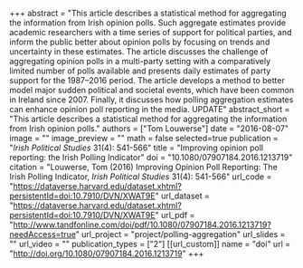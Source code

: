 +++
abstract = "This article describes a statistical method for aggregating the information from Irish opinion polls. Such aggregate estimates provide academic researchers with a time series of support for political parties, and inform the public better about opinion polls by focusing on trends and uncertainty in these estimates. The article discusses the challenge of aggregating opinion polls in a multi-party setting with a comparatively limited number of polls available and presents daily estimates of party support for the 1987–2016 period. The article develops a method to better model major sudden political and societal events, which have been common in Ireland since 2007. Finally, it discusses how polling aggregation estimates can enhance opinion poll reporting in the media. UPDATE"
abstract_short = "This article describes a statistical method for aggregating the information from Irish opinion polls."
authors = ["Tom Louwerse"]
date = "2016-08-07"
image = ""
image_preview = ""
math = false
selected=true
publication = "*Irish Political Studies* 31(4): 541-566"
title = "Improving opinion poll reporting: the Irish Polling Indicator"
doi = "10.1080/07907184.2016.1213719"
citation = "Louwerse, Tom (2016) Improving Opinion Poll Reporting: The Irish Polling Indicator, *Irish Political Studies* 31(4): 541-566"
url_code = "https://dataverse.harvard.edu/dataset.xhtml?persistentId=doi:10.7910/DVN/XWAT9E"
url_dataset = "https://dataverse.harvard.edu/dataset.xhtml?persistentId=doi:10.7910/DVN/XWAT9E"
url_pdf = "http://www.tandfonline.com/doi/pdf/10.1080/07907184.2016.1213719?needAccess=true"
url_project = "project/polling-aggregation"
url_slides = ""
url_video = ""
publication_types = ["2"]
[[url_custom]]
  name = "doi"
  url = "http://doi.org/10.1080/07907184.2016.1213719"
+++
